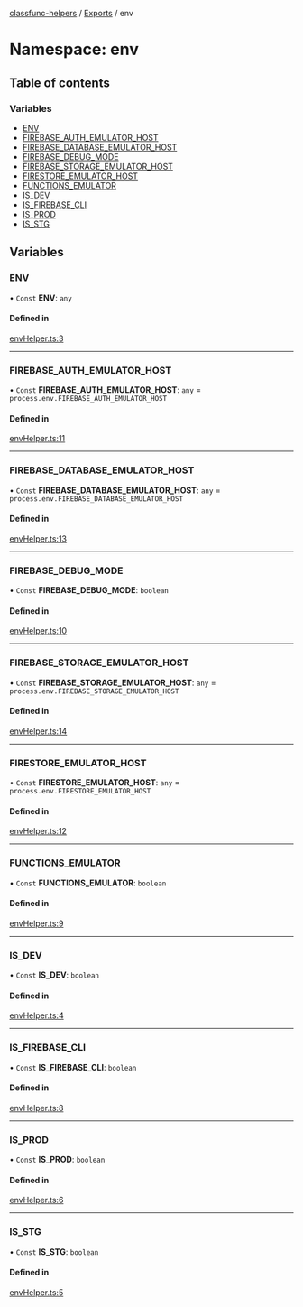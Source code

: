 [classfunc-helpers](../README.md) / [Exports](../modules.md) / env

# Namespace: env

## Table of contents

### Variables

- [ENV](env.md#env)
- [FIREBASE\_AUTH\_EMULATOR\_HOST](env.md#firebase_auth_emulator_host)
- [FIREBASE\_DATABASE\_EMULATOR\_HOST](env.md#firebase_database_emulator_host)
- [FIREBASE\_DEBUG\_MODE](env.md#firebase_debug_mode)
- [FIREBASE\_STORAGE\_EMULATOR\_HOST](env.md#firebase_storage_emulator_host)
- [FIRESTORE\_EMULATOR\_HOST](env.md#firestore_emulator_host)
- [FUNCTIONS\_EMULATOR](env.md#functions_emulator)
- [IS\_DEV](env.md#is_dev)
- [IS\_FIREBASE\_CLI](env.md#is_firebase_cli)
- [IS\_PROD](env.md#is_prod)
- [IS\_STG](env.md#is_stg)

## Variables

### ENV

• `Const` **ENV**: `any`

#### Defined in

[envHelper.ts:3](https://github.com/ClassFunc/classfunc-helpers/blob/52cd7d0/src/envHelper.ts#L3)

___

### FIREBASE\_AUTH\_EMULATOR\_HOST

• `Const` **FIREBASE\_AUTH\_EMULATOR\_HOST**: `any` = `process.env.FIREBASE_AUTH_EMULATOR_HOST`

#### Defined in

[envHelper.ts:11](https://github.com/ClassFunc/classfunc-helpers/blob/52cd7d0/src/envHelper.ts#L11)

___

### FIREBASE\_DATABASE\_EMULATOR\_HOST

• `Const` **FIREBASE\_DATABASE\_EMULATOR\_HOST**: `any` = `process.env.FIREBASE_DATABASE_EMULATOR_HOST`

#### Defined in

[envHelper.ts:13](https://github.com/ClassFunc/classfunc-helpers/blob/52cd7d0/src/envHelper.ts#L13)

___

### FIREBASE\_DEBUG\_MODE

• `Const` **FIREBASE\_DEBUG\_MODE**: `boolean`

#### Defined in

[envHelper.ts:10](https://github.com/ClassFunc/classfunc-helpers/blob/52cd7d0/src/envHelper.ts#L10)

___

### FIREBASE\_STORAGE\_EMULATOR\_HOST

• `Const` **FIREBASE\_STORAGE\_EMULATOR\_HOST**: `any` = `process.env.FIREBASE_STORAGE_EMULATOR_HOST`

#### Defined in

[envHelper.ts:14](https://github.com/ClassFunc/classfunc-helpers/blob/52cd7d0/src/envHelper.ts#L14)

___

### FIRESTORE\_EMULATOR\_HOST

• `Const` **FIRESTORE\_EMULATOR\_HOST**: `any` = `process.env.FIRESTORE_EMULATOR_HOST`

#### Defined in

[envHelper.ts:12](https://github.com/ClassFunc/classfunc-helpers/blob/52cd7d0/src/envHelper.ts#L12)

___

### FUNCTIONS\_EMULATOR

• `Const` **FUNCTIONS\_EMULATOR**: `boolean`

#### Defined in

[envHelper.ts:9](https://github.com/ClassFunc/classfunc-helpers/blob/52cd7d0/src/envHelper.ts#L9)

___

### IS\_DEV

• `Const` **IS\_DEV**: `boolean`

#### Defined in

[envHelper.ts:4](https://github.com/ClassFunc/classfunc-helpers/blob/52cd7d0/src/envHelper.ts#L4)

___

### IS\_FIREBASE\_CLI

• `Const` **IS\_FIREBASE\_CLI**: `boolean`

#### Defined in

[envHelper.ts:8](https://github.com/ClassFunc/classfunc-helpers/blob/52cd7d0/src/envHelper.ts#L8)

___

### IS\_PROD

• `Const` **IS\_PROD**: `boolean`

#### Defined in

[envHelper.ts:6](https://github.com/ClassFunc/classfunc-helpers/blob/52cd7d0/src/envHelper.ts#L6)

___

### IS\_STG

• `Const` **IS\_STG**: `boolean`

#### Defined in

[envHelper.ts:5](https://github.com/ClassFunc/classfunc-helpers/blob/52cd7d0/src/envHelper.ts#L5)
